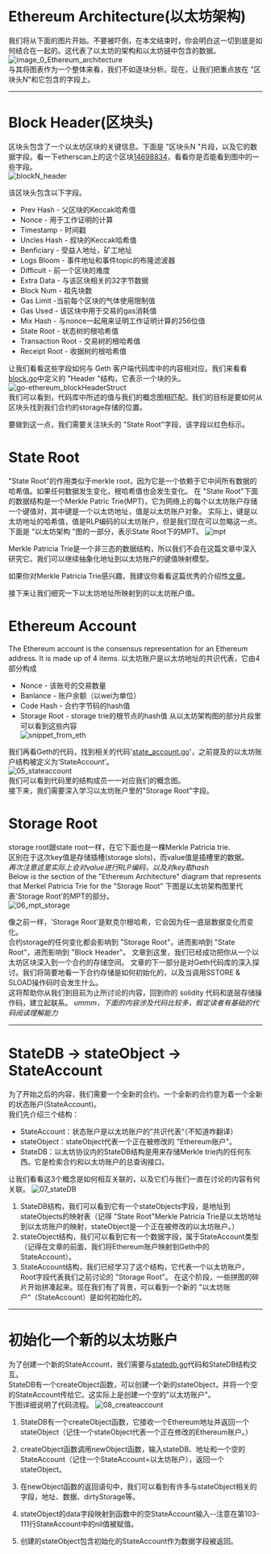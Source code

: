 # Ethereum Architecture(以太坊架构)
我们将从下面的图片开始。不要被吓倒，在本文结束时，你会明白这一切到底是如何结合在一起的。这代表了以太坊的架构和以太坊链中包含的数据。 
![image_0_Ethereum_architecture](./images/01_eth_arch.png)  
与其将图表作为一个整体来看，我们不如逐块分析。现在，让我们把重点放在 "区块头N"和它包含的字段上。 

---

# Block Header(区块头)
区块头包含了一个以太坊区块的关键信息。下面是 "区块头N "片段，以及它的数据字段。看一下etherscan上的这个区块[14698834](https://etherscan.io/block/14698834)，看看你是否能看到图中的一些字段。  
![blockN_header](./images/02_blockN_header.png)  

该区块头包含以下字段。
- Prev Hash - 父区块的Keccak哈希值
- Nonce - 用于工作证明的计算
- Timestamp - 时间戳
- Uncles Hash - 叔块的Keccak哈希值
- Benficiary - 受益人地址，矿工地址
- Logs Bloom - 事件地址和事件topic的布隆滤波器
- Difficult - 前一个区块的难度
- Extra Data - 与该区块相关的32字节数据
- Block Num - 祖先块数
- Gas Limit -当前每个区块的气体使用限制值
- Gas Used - 该区块中用于交易的gas消耗值
- Mix Hash - 与nonce一起用来证明工作证明计算的256位值
- State Root - 状态树的根哈希值
- Transaction Root - 交易树的根哈希值
- Receipt Root - 收据树的根哈希值

让我们看看这些字段如何与 Geth 客户端代码库中的内容相对应。我们来看看[block.go](https://github.com/ethereum/go-ethereum/blob/d4d288e3f1cebb183fce9137829a76ddf7c6d12a/core/types/block.go#L70)中定义的 "Header "结构，它表示一个块的头。  
![go-ethereum_blockHeaderStruct](./images/03_goblockhead.png)  
我们可以看到，代码库中所述的值与我们的概念图相匹配。我们的目标是要如何从区块头找到我们合约的storage存储的位置。

要做到这一点，我们需要关注块头的 "State Root"字段，该字段以红色标示。


# State Root
"State Root"的作用类似于merkle root，因为它是一个依赖于它中间所有数据的哈希值。如果任何数据发生变化，根哈希值也会发生变化。 
在 "State Root"下面的数据结构是一个Merkle Patric Trie(MPT)，它为网络上的每个以太坊账户存储一个键值对，其中键是一个以太坊地址，值是以太坊账户对象。 
实际上，键是以太坊地址的哈希值，值是RLP编码的以太坊账户，但是我们现在可以忽略这一点。
下面是 "以太坊架构 "图的一部分，表示State Root下的MPT。 
![mpt](./images/04_mpt_underneath_stateroot.png)  

Merkle Patricia Trie是一个非三态的数据结构，所以我们不会在这篇文章中深入研究它。我们可以继续抽象化地址到以太坊账户的键值映射模型。

如果你对Merkle Patricia Trie感兴趣，我建议你看看这篇优秀的介绍性[文章](https://medium.com/shyft-network-media/understanding-trie-databases-in-ethereum-9f03d2c3325d)。

接下来让我们细究一下以太坊地址所映射到的以太坊账户值。 
# Ethereum Account
The Ethereum account is the consensus representation for an Ethereum address. It is made up of 4 items.
以太坊账户是以太坊地址的共识代表，它由4部分构成


- Nonce - 该账号的交易数量
- Banlance - 账户余额（以wei为单位）
- Code Hash - 合约字节码的hash值
- Storage Root - storage trie的根节点的hash值
从以太坊架构图的部分片段里可以看到这些内容  
![snippet_from_eth](./images/snippet_from_eth.png)  

我们再看Geth的代码，找到相关的代码'[state_account.go](https://github.com/ethereum/go-ethereum/blob/b1e72f7ea998ad662166bcf23705ca59cf81e925/core/types/state_account.go#L27)'，之前提及的以太坊账户结构被定义为‘StateAccount’。  
![05_stateaccount](./images/05_stateaccount.png)  
我们可以看到代码里的结构成员一一对应我们的概念图。  
接下来，我们需要深入学习以太坊账户里的"Storage Root"字段。  


# Storage Root
storage root跟state root一样，在它下面也是一棵Merkle Patricia trie.  
区别在于这次key值是存储插槽(storage slots)，而value值是插槽里的数据。  
*再次注意这里实际上会对value进行RLP编码，以及对key取hash*  
Below is the section of the "Ethereum Architecture" diagram that represents that Merkel Patricia Trie for the "Storage Root"
下图是以太坊架构图里代表'Storage Root’的MPT的部分。  
![06_mpt_storage](./images/06_mpt_storage.png)  

像之前一样，'Storage Root'是默克尔根哈希，它会因为任一底层数据变化而变化。  
合约storage的任何变化都会影响到 "Storage Root"，进而影响到 "State Root"，进而影响到 "Block Header"。
文章到这里，我们已经成功把你从一个以太坊区块深入到一个合约的存储空间。 
文章的下一部分是对Geth代码库的深入探讨。我们将简要地看一下合约存储是如何初始化的，以及当调用SSTORE & SLOAD操作码时会发生什么。  
这将帮助你从我们到目前为止所讨论的内容，回到你的 solidity 代码和底层存储操作码，建立起联系。
*ummm，下面的内容涉及代码比较多，假定读者有基础的代码阅读理解能力*   


---

 
# StateDB -> stateObject -> StateAccount
为了开始之后的内容，我们需要一个全新的合约。一个全新的合约意为着一个全新的状态账户(StateAccount)。  
我们先介绍三个结构：
- StateAccount：状态账户是以太坊账户的”共识代表“（不知道咋翻译）
- stateObject：stateObject代表一个正在被修改的 "Ethereum账户"。
- StateDB：以太坊协议内的StateDB结构是用来存储Merkle trie内的任何东西。它是检索合约和以太坊账户的总查询接口。  

让我们看看这3个概念是如何相互关联的，以及它们与我们一直在讨论的内容有何关联。
![07_stateDB](./images/07_stateDB.png)  
1. StateDB结构，我们可以看到它有一个stateObjects字段，是地址到stateObjects的映射表（记得 "State Root"Merkle Patricia Trie是以太坊地址到以太坊账户的映射，stateObject是一个正在被修改的以太坊账户。）
2. stateObject结构，我们可以看到它有一个数据字段，属于StateAccount类型（记得在文章的前面，我们将Ethereum账户映射到Geth中的StateAccount）。
3. StateAccount结构，我们已经学习了这个结构，它代表一个以太坊账户，Root字段代表我们之前讨论的 "Storage Root"。
在这个阶段，一些拼图的碎片开始拼凑起来。现在我们有了背景，可以看到一个新的 "以太坊账户"（StateAccount）是如何初始化的。  

--- 
# 初始化一个新的以太坊账户
为了创建一个新的StateAccount，我们需要与[statedb.go](https://github.com/ethereum/go-ethereum/blob/d4d288e3f1cebb183fce9137829a76ddf7c6d12a/core/state/statedb.go)代码和StateDB结构交互。  
StateDB有一个createObject函数，可以创建一个新的stateObject，并将一个空的StateAccount传给它。这实际上是创建一个空的"以太坊账户"。  
下图详细说明了代码流程。 
![08_createaccount](./images/08_createAccount.png)  
1. StateDB有一个createObject函数，它接收一个Ethereum地址并返回一个stateObject（记住一个stateObject代表一个正在修改的Ethereum账户。）

2. createObject函数调用newObject函数，输入stateDB、地址和一个空的StateAccount（记住一个StateAccount=以太坊账户），返回一个stateObject。

3. 在newObject函数的返回语句中，我们可以看到有许多与stateObject相关的字段，地址、数据、dirtyStorage等。

4. stateObject的data字段映射到函数中的空StateAccount输入--注意在第103-111行StateAccount中的nil值被赋值。

5. 创建的stateObject包含初始化的StateAccount作为数据字段被返回。



